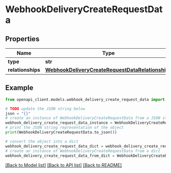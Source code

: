 # WebhookDeliveryCreateRequestData


## Properties

Name | Type | Description | Notes
------------ | ------------- | ------------- | -------------
**type** | **str** |  | 
**relationships** | [**WebhookDeliveryCreateRequestDataRelationships**](WebhookDeliveryCreateRequestDataRelationships.md) |  | 

## Example

```python
from openapi_client.models.webhook_delivery_create_request_data import WebhookDeliveryCreateRequestData

# TODO update the JSON string below
json = "{}"
# create an instance of WebhookDeliveryCreateRequestData from a JSON string
webhook_delivery_create_request_data_instance = WebhookDeliveryCreateRequestData.from_json(json)
# print the JSON string representation of the object
print(WebhookDeliveryCreateRequestData.to_json())

# convert the object into a dict
webhook_delivery_create_request_data_dict = webhook_delivery_create_request_data_instance.to_dict()
# create an instance of WebhookDeliveryCreateRequestData from a dict
webhook_delivery_create_request_data_from_dict = WebhookDeliveryCreateRequestData.from_dict(webhook_delivery_create_request_data_dict)
```
[[Back to Model list]](../README.md#documentation-for-models) [[Back to API list]](../README.md#documentation-for-api-endpoints) [[Back to README]](../README.md)


